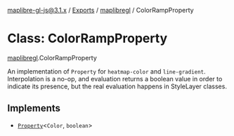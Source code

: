 [maplibre-gl-js@3.1.x](../README.md) / [Exports](../modules.md) / [maplibregl](../modules/maplibregl.md) / ColorRampProperty

# Class: ColorRampProperty

[maplibregl](../modules/maplibregl.md).ColorRampProperty

An implementation of `Property` for `heatmap-color` and `line-gradient`. Interpolation is a no-op, and
evaluation returns a boolean value in order to indicate its presence, but the real
evaluation happens in StyleLayer classes.

## Implements

- [`Property`](../interfaces/maplibregl.Property.md)<`Color`, `boolean`\>
